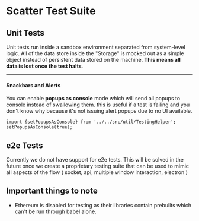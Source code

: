 # Scatter Test Suite

## Unit Tests

Unit tests run inside a sandbox environment separated from system-level logic.
All of the data store inside the "Storage" is mocked out as a simple object instead of
persistent data stored on the machine. **This means all data is lost once the test halts**.

---------------------------

#### Snackbars and Alerts

You can enable **popups as console** mode which will send all popups to console instead of swallowing them.
this is useful if a test is failing and you don't know why because it's not issuing alert popups due to no
UI available.

```
import {setPopupsAsConsole} from '../../src/util/TestingHelper';
setPopupsAsConsole(true);
```


## e2e Tests

Currently we do not have support for e2e tests. This will be solved in the future once we create a proprietary testing
suite that can be used to mimic all aspects of the flow ( socket, api, multiple window interaction, electron )


## Important things to note

- Ethereum is disabled for testing as their libraries contain prebuilts which can't be run through babel alone.